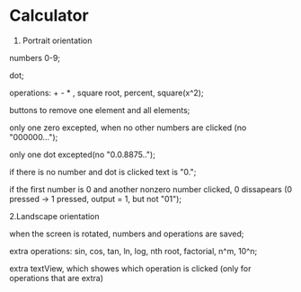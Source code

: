# Calculator


1. Portrait orientation

numbers 0-9;

dot;

operations: + - * \, square root, percent, square(x^2);

buttons to remove one element and all elements;

only one zero excepted, when no other numbers are clicked (no "000000...");

only one dot excepted(no "0.0.8875..");

if there is no number and dot is clicked text is "0.";

if the first number is 0 and another nonzero number clicked, 0 dissapears (0 pressed -> 1 pressed, output = 1, but not "01");

2.Landscape orientation

when the screen is rotated, numbers and operations are saved;

extra operations: sin, cos, tan, ln, log, nth root, factorial, n^m, 10^n;

extra textView, which showes which operation is clicked (only for operations that are extra)


